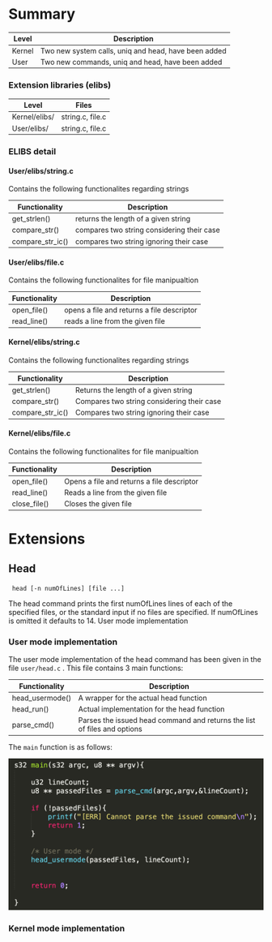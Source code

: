 # Summary
Level | Description |
| --- | --- |
| Kernel | Two new system calls, uniq and head, have been added  |
| User | Two new commands, uniq and head, have been added |

### Extension libraries (elibs)
Level | Files |
| --- | --- |
| Kernel/elibs/ | string.c, file.c  |
| User/elibs/ | string.c, file.c |


### ELIBS detail


#### User/elibs/string.c
Contains the following functionalites regarding strings

Functionality | Description |
| --- | --- |
| get_strlen() | returns the length of a given string  |
| compare_str() | compares two string considering their case |
| compare_str_ic() | compares two string ignoring their case |


#### User/elibs/file.c
Contains the following functionalites for file manipualtion

Functionality | Description |
| --- | --- |
| open_file() | opens a file and returns a file descriptor  |
| read_line() | reads a line from the given file |


#### Kernel/elibs/string.c
Contains the following functionalites regarding strings

Functionality | Description |
| --- | --- |
| get_strlen() | Returns the length of a given string  |
| compare_str() | Compares two string considering their case |
| compare_str_ic() | Compares two string ignoring their case |


#### Kernel/elibs/file.c
Contains the following functionalites for file manipualtion

Functionality | Description |
| --- | --- |
| open_file() | Opens a file and returns a file descriptor  |
| read_line() | Reads a line from the given file |
| close_file() | Closes the given file |


# Extensions
## Head
 ```
  head [-n numOfLines] [file ...]
 ```
The head command prints the first numOfLines lines of each of the specified files, or the standard input if no files are specified. If numOfLines is omitted it defaults to 14.
User mode implementation


### User mode implementation

The user mode implementation of the head command has been given in the file `user/head.c` . This file contains 3 main functions:

Functionality | Description |
| --- | --- |
| head_usermode() | A wrapper for the actual head function   |
| head_run() | Actual implementation for the head function |
| parse_cmd() | Parses the issued head command and returns the list of files and options |

The `main` function is as follows:


![headusermain](https://github.com/gkiarashv/xv6/blob/main/images/headusermain.png)
 



### Kernel mode implementation









